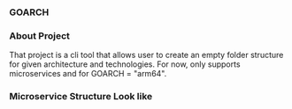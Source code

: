 ### GOARCH

### About Project
That project is a cli tool that allows user to create an empty
folder structure for given architecture and technologies. For now,
only supports microservices and for GOARCH = "arm64".


### Microservice Structure Look like
